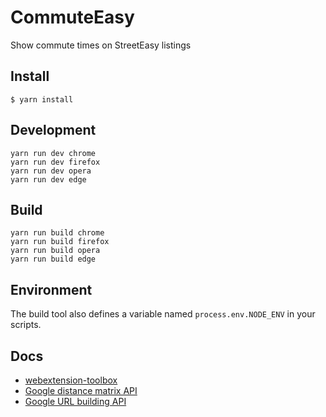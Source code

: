 # CommuteEasy

Show commute times on StreetEasy listings

## Install

	$ yarn install

## Development

    yarn run dev chrome
    yarn run dev firefox
    yarn run dev opera
    yarn run dev edge

## Build

    yarn run build chrome
    yarn run build firefox
    yarn run build opera
    yarn run build edge

## Environment

The build tool also defines a variable named `process.env.NODE_ENV` in your scripts.

## Docs

* [webextension-toolbox](https://github.com/HaNdTriX/webextension-toolbox)
* [Google distance matrix API](https://developers.google.com/maps/documentation/distance-matrix/)
* [Google URL building API](https://developers.google.com/maps/documentation/urls/guide#directions-action)

